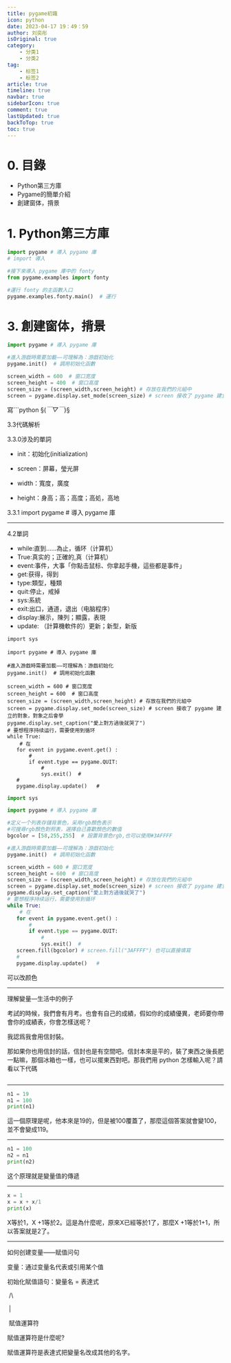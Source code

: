 ```yaml
---
title: pygame初識
icon: python
date: 2023-04-17 19：49：59
author: 刘奕彤
isOriginal: true
category: 
    - 分类1
    - 分类2
tag:
    - 标签1
    - 标签2
article: true
timeline: true
navbar: true
sidebarIcon: true
comment: true
lastUpdated: true
backToTop: true
toc: true
---
```


# 0. 目錄

- Python第三方庫
- Pygame的簡單介紹
- 創建窗体，揹景

# 1. Python第三方庫

```python
import pygame # 導入 pygame 庫
# import 導入

#接下來導入 pygame 庫中的 fonty
from pygame.examples import fonty

#運行 fonty 的主函數入口
pygame.examples.fonty.main()  # 運行
```

# 3. 創建窗体，揹景

```py
import pygame # 導入 pygame 庫

#進入游戯時需要加載——可理解為：游戯初始化
pygame.init()  # 調用初始化函數

screen_width = 600  # 窗口宽度
screen_height = 400  # 窗口高度
screen_size = (screen_width,screen_height) # 存放在我們的元組中
screen = pygame.display.set_mode(screen_size) # screen 接收了 pygame 建立的對象，對象之后會學到
```

寫```python   §(*￣▽￣*)§

3.3代碼解析

3.3.0涉及的單詞

- init：初始化(initialization)

- screen：屏幕，瑩光屏
-  width：寬度，廣度
- height：身高；高；高度；高処，高地

3.3.1 import pygame # 導入 pygame 庫

---

4.2單詞

- while:直到……為止，循环（计算机）
- True:真实的；正確的,真（计算机）
- event:事件，大事「你點击鼠标、你拿起手機，這些都是事件」
- get:获得，得到
- type:類型，種類
- quit:停止，戒掉
- sys:系統
- exit:出口，通道，退出（电脑程序）
- display:展示，陳列；顯露，表現
- update: （計算機軟件的）更新；新型，新版

~~~pygame
import sys

import pygame # 導入 pygame 庫

#進入游戯時需要加載——可理解為：游戯初始化
pygame.init()  # 調用初始化函數

screen_width = 600 # 窗口宽度
screen_height = 600  # 窗口高度
screen_size = (screen_width,screen_height) # 存放在我們的元組中
screen = pygame.display.set_mode(screen_size) # screen 接收了 pygame 建立的對象，對象之后會學
pygame.display.set_caption("愛上對方過後就哭了")
# 要想程序持续运行，需要使用到循环
while True:
    # 在
   for event in pygame.event.get() :
       #
       if event.type == pygame.QUIT:
           #
           sys.exit()  #
   #
   pygame.display.update()   #

~~~

~~~python
import sys

import pygame # 導入 pygame 庫

#定义一个列表存儲背景色，采用rgb顏色表示
#可搜尋rgb顏色對照表，選擇自己喜歡顏色的數值
bgcolor = [58,255,255]  # 設置背景色rgb,也可以使用#3AFFFF

#進入游戯時需要加載——可理解為：游戯初始化
pygame.init()  # 調用初始化函數

screen_width = 600 # 窗口宽度
screen_height = 600  # 窗口高度
screen_size = (screen_width,screen_height) # 存放在我們的元組中
screen = pygame.display.set_mode(screen_size) # screen 接收了 pygame 建立的對象，對象之后會學
pygame.display.set_caption("愛上對方過後就哭了")
# 要想程序持续运行，需要使用到循环
while True:
    # 在
   for event in pygame.event.get() :
       #
       if event.type == pygame.QUIT:
           #
           sys.exit()  #
   screen.fill(bgcolor) # screen.fill("3AFFFF") 也可以直接填寫
   #
   pygame.display.update()   #

~~~

可以改颜色

---

理解變量—生活中的例子

考試的時候，我們會有月考。也會有自己的成績，假如你的成績優異，老師要你帶會你的成績表，你會怎樣送呢？

我認爲我會用信封裝。

那如果你也用信封的話，信封也是有空間吧。信封本來是平的，裝了東西之後長肥一點嘛，那個冰箱也一樣，也可以擺東西對吧。那我們用 python 怎樣輸入呢？請看以下代碼

~~~python
~~~

---

```python
n1 = 19
n1 = 100
print(n1)
```

這一個原理是呢，他本來是19的，但是被100覆蓋了，那麼這個答案就會變100，並不會變成119。

---



```python
n1 = 100
n2 = n1
print(n2)
```

这个原理就是變量值的傳遞

---



```python
x = 1
x = x + x/1
print(x)
```

X等於1，X +1等於2。這是為什麼呢，原來X已經等於1了，那麼X +1等於1+1，所以答案就是2了。

---

如何创建变量——赋值问句

变量：通过变量名代表或引用某个值

初始化賦值語句：變量名 = 表達式

​                                           /\

​                                           |

​                                       賦值運算符

 賦值運算符是什麼呢?

 賦值運算符是表達式把變量名改成其他的名字。























































